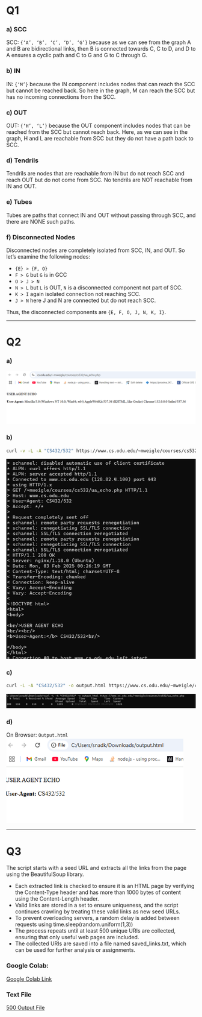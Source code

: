 # Q1

### a) SCC

SCC: `{‘A’, ‘B’, ‘C’, ‘D’, ‘G’}` because as we can see from the graph A and B are bidirectional links, then B is connected towards C, C to D, and D to A ensures a cyclic path and C to G and G to C through G.

### b) IN

IN: `{‘M’}` because the IN component includes nodes that can reach the SCC but cannot be reached back. So here in the graph, M can reach the SCC but has no incoming connections from the SCC.

### c) OUT

OUT: `{‘H’, ‘L’}` because the OUT component includes nodes that can be reached from the SCC but cannot reach back. Here, as we can see in the graph, H and L are reachable from SCC but they do not have a path back to SCC.

### d) Tendrils

Tendrils are nodes that are reachable from IN but do not reach SCC and reach OUT but do not come from SCC. No tendrils are NOT reachable from IN and OUT.

### e) Tubes

Tubes are paths that connect IN and OUT without passing through SCC, and there are NONE such paths.

### f) Disconnected Nodes

Disconnected nodes are completely isolated from SCC, IN, and OUT. So let’s examine the following nodes:

- `{E} > {F, O}`
- `F > G` but `G` is in GCC
- `O > J > N`
- `N > L` but `L` is OUT, `N` is a disconnected component not part of SCC.
- `K > I` again isolated connection not reaching SCC.
- `J > N` here J and N are connected but do not reach SCC.

Thus, the disconnected components are `{E, F, O, J, N, K, I}`.

---

# Q2

### a)

![Q2 a)](/public/images/Q2-a.png)

### b)

```bash
curl -v -L -A "CS432/532" https://www.cs.odu.edu/~mweigle/courses/cs532/ua_echo.php
```

![Q2 b)](/public/images/Q2-b.png)

### c)

```bash
curl -L -A "CS432/532" -o output.html https://www.cs.odu.edu/~mweigle/courses/cs532/ua_echo.php
```

![Q2 c)](/public/images/Q2-c.png)

### d)

On Browser: `Output.html`
![Q2 d)](/public/images/Q2-d.png)

---

# Q3

The script starts with a seed URL and extracts all the links from the page using the BeautifulSoup library.

- Each extracted link is checked to ensure it is an HTML page by verifying the Content-Type header and has more than 1000 bytes of content using the Content-Length header.
- Valid links are stored in a set to ensure uniqueness, and the script continues crawling by treating these valid links as new seed URLs.
- To prevent overloading servers, a random delay is added between requests using time.sleep(random.uniform(1,3))
- The process repeats until at least 500 unique URIs are collected, ensuring that only useful web pages are included.
- The collected URIs are saved into a file named saved_links.txt, which can be used for further analysis or assignments.

### Google Colab:

[Google Colab Link](https://colab.research.google.com/drive/1d7kADvHHz39zHCGgEMKkMhHx1zNpsbjG?usp=sharing)

### Text File

[500 Output File](/public/files/saved_links.txt)

